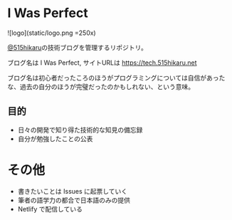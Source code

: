 # I Was Perfect

![logo](static/logo.png =250x)

[@515hikaru](https://github.com/515hikaru)の技術ブログを管理するリポジトリ。

ブログ名は I Was Perfect, サイトURLは https://tech.515hikaru.net

ブログ名は初心者だったころのほうがプログラミングについては自信があったな、過去の自分のほうが完璧だったのかもしれない、という意味。

## 目的

- 日々の開発で知り得た技術的な知見の備忘録
- 自分が勉強したことの公表

# その他

- 書きたいことは Issues に起票していく
- 筆者の語学力の都合で日本語のみの提供
- Netlify で配信している
